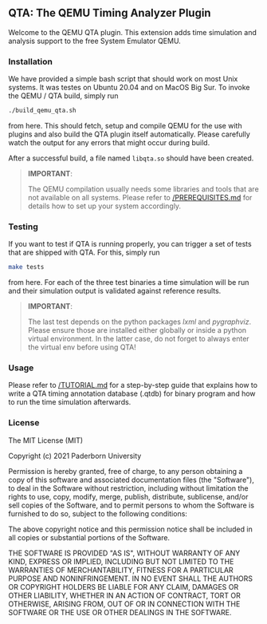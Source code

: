 ## QTA: The QEMU Timing Analyzer Plugin

Welcome to the QEMU QTA plugin. This extension adds time simulation and analysis support to the free System Emulator QEMU.

### Installation
We have provided a simple bash script that should work on most Unix systems. It was testes on Ubuntu 20.04 and on MacOS Big Sur. To invoke the QEMU / QTA build, simply run

```bash
./build_qemu_qta.sh
```

from here. This should fetch, setup and compile QEMU for the use with plugins and also build the QTA plugin itself automatically. Please carefully watch the output for any errors that might occur during build.  

After a successful build, a file named `libqta.so` should have been created.

> **IMPORTANT**:
>
> The QEMU compilation usually needs some libraries and tools that are not available on all systems. Please refer to [/PREREQUISITES.md](/PREREQUISITES.md) for details how to set up your system accordingly. 

### Testing

If you want to test if QTA is running properly, you can trigger a set of tests that are shipped with QTA. For this, simply run

```bash
make tests
```

from here. For each of the three test binaries a time simulation will be run and their simulation output is validated against reference results.

> **IMPORTANT**: 
> 
> The last test depends on the python packages *lxml* and *pygraphviz*. Please ensure those are installed either globally or inside a python virtual environment. In the latter case, do not forget to always enter the virtual env before using QTA!

### Usage
Please refer to [/TUTORIAL.md](/TUTORIAL.md) for a step-by-step guide that explains how to write a QTA timing annotation database (.qtdb) for binary program and how to run the time simulation afterwards.

### License

The MIT License (MIT)

Copyright (c) 2021 Paderborn University

Permission is hereby granted, free of charge, to any person obtaining a copy of this software and associated documentation files (the "Software"), to deal in the Software without restriction, including without limitation the rights to use, copy, modify, merge, publish, distribute, sublicense, and/or sell copies of the Software, and to permit persons to whom the Software is furnished to do so, subject to the following conditions:

The above copyright notice and this permission notice shall be included in all copies or substantial portions of the Software.

THE SOFTWARE IS PROVIDED "AS IS", WITHOUT WARRANTY OF ANY KIND, EXPRESS OR IMPLIED, INCLUDING BUT NOT LIMITED TO THE WARRANTIES OF MERCHANTABILITY, FITNESS FOR A PARTICULAR PURPOSE AND NONINFRINGEMENT. IN NO EVENT SHALL THE AUTHORS OR COPYRIGHT HOLDERS BE LIABLE FOR ANY CLAIM, DAMAGES OR OTHER LIABILITY, WHETHER IN AN ACTION OF CONTRACT, TORT OR OTHERWISE, ARISING FROM, OUT OF OR IN CONNECTION WITH THE SOFTWARE OR THE USE OR OTHER DEALINGS IN THE SOFTWARE.